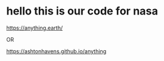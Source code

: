 # hello this is our code for nasa

https://anything.earth/

OR

https://ashtonhavens.github.io/anything